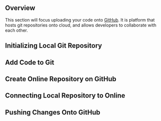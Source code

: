 ## Overview
This section will focus uploading your code onto [GitHub](https://github.com/). It is platform that hosts git repositories onto cloud, and allows developers to collaborate with each other.

## Initializing Local Git Repository

## Add Code to Git

## Create Online Repository on GitHub

## Connecting Local Repository to Online

## Pushing Changes Onto GitHub

